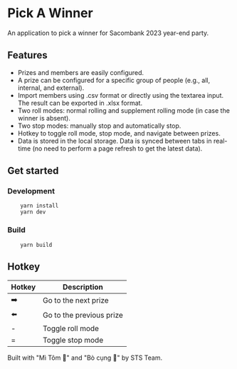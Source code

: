 # Pick A Winner

An application to pick a winner for Sacombank 2023 year-end party.

## Features

- Prizes and members are easily configured.
- A prize can be configured for a specific group of people (e.g., all, internal, and external).
- Import members using .csv format or directly using the textarea input. The result can be exported in .xlsx format.
- Two roll modes: normal rolling and supplement rolling mode (in case the winner is absent).
- Two stop modes: manually stop and automatically stop.
- Hotkey to toggle roll mode, stop mode, and navigate between prizes.
- Data is stored in the local storage. Data is synced between tabs in real-time (no need to perform a page refresh to get the latest data).

## Get started

### Development

```console
    yarn install
    yarn dev
```

### Build

```console
    yarn build
```

## Hotkey

| Hotkey | Description              |
| ------ | ------------------------ |
| ➡️     | Go to the next prize     |
| ⬅️     | Go to the previous prize |
| -      | Toggle roll mode         |
| =      | Toggle stop mode         |

Built with "Mì Tôm 🍜" and "Bò cụng 🥤" by STS Team.
